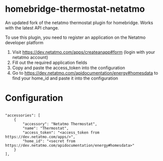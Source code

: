 # homebridge-thermostat-netatmo

An updated fork of the netatmo thermostat plugin for homebridge. Works with the latest API change.

To use this plugin, you need to register an application on the Netatmo developer platform

1. Visit https://dev.netatmo.com/apps/createanapp#form (login with your netatmo account)
2. Fill out the required application fields
3. Copy and paste the access_token into the configuration
4. Go to https://dev.netatmo.com/apidocumentation/energy#homesdata to find your home_id and paste it into the configuration

# Configuration

```

"accessories": [
    {
        "accessory": "Netatmo Thermostat",
        "name": "Thermostat",
        "access_token": "<access_token from https://dev.netatmo.com/apps/>",
        "home_id": "<secret from https://dev.netatmo.com/apidocumentation/energy#homesdata>"
    }
],
